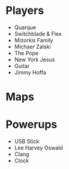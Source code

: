 # Players

- Quarque
- Switchblade & Flex
- Mizorkis Family
- Michaer Zalski
- The Pope
- New York Jesus
- Guitar
- Jimmy Hoffa

# Maps

# Powerups

- USB Stick
- Lee Harvey Oswald
- Clang
- Clock
